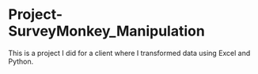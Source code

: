 # Project-SurveyMonkey_Manipulation

This is a project I did for a client where I transformed data using Excel and Python. 
